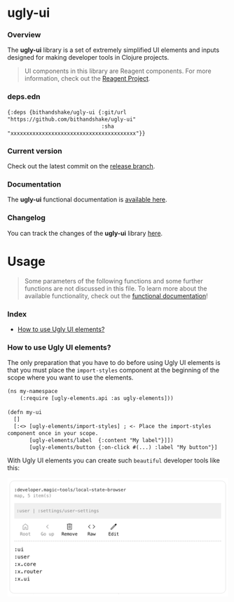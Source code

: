 
# ugly-ui

### Overview

The <strong>ugly-ui</strong> library is a set of extremely simplified UI elements
and inputs designed for making developer tools in Clojure projects.

> UI components in this library are Reagent components. For more information, check out
  the [Reagent Project](https://github.com/reagent-project/reagent).

### deps.edn

```
{:deps {bithandshake/ugly-ui {:git/url "https://github.com/bithandshake/ugly-ui"
                              :sha     "xxxxxxxxxxxxxxxxxxxxxxxxxxxxxxxxxxxxxxxx"}}
```

### Current version

Check out the latest commit on the [release branch](https://github.com/bithandshake/ugly-ui/tree/release).

### Documentation

The <strong>ugly-ui</strong> functional documentation is [available here](documentation/COVER.md).

### Changelog

You can track the changes of the <strong>ugly-ui</strong> library [here](CHANGES.md).

# Usage

> Some parameters of the following functions and some further functions are not discussed in this file.
  To learn more about the available functionality, check out the [functional documentation](documentation/COVER.md)!

### Index

- [How to use Ugly UI elements?](#how-to-use-ugly-ui-elements)

### How to use Ugly UI elements?

The only preparation that you have to do before using Ugly UI elements is that you must place
the `import-styles` component at the beginning of the scope where you want to use the elements.

```
(ns my-namespace
    (:require [ugly-elements.api :as ugly-elements]))

(defn my-ui
  []
  [:<> [ugly-elements/import-styles] ; <- Place the import-styles component once in your scope.
       [ugly-elements/label  {:content "My label"}]])
       [ugly-elements/button {:on-click #(...) :label "My button"}]
```

With Ugly UI elements you can create such `beautiful` developer tools like this:

![sample1](https://github.com/bithandshake/ugly-ui/blob/release/resources/images/sample1.png?raw=true)
